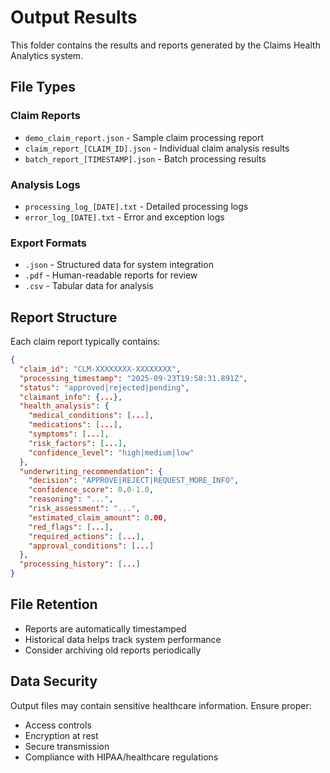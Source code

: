 # Output Results

This folder contains the results and reports generated by the Claims Health Analytics system.

## File Types

### Claim Reports
- `demo_claim_report.json` - Sample claim processing report
- `claim_report_[CLAIM_ID].json` - Individual claim analysis results
- `batch_report_[TIMESTAMP].json` - Batch processing results

### Analysis Logs
- `processing_log_[DATE].txt` - Detailed processing logs
- `error_log_[DATE].txt` - Error and exception logs

### Export Formats
- `.json` - Structured data for system integration
- `.pdf` - Human-readable reports for review
- `.csv` - Tabular data for analysis

## Report Structure

Each claim report typically contains:

```json
{
  "claim_id": "CLM-XXXXXXXX-XXXXXXXX",
  "processing_timestamp": "2025-09-23T19:58:31.891Z",
  "status": "approved|rejected|pending",
  "claimant_info": {...},
  "health_analysis": {
    "medical_conditions": [...],
    "medications": [...],
    "symptoms": [...],
    "risk_factors": [...],
    "confidence_level": "high|medium|low"
  },
  "underwriting_recommendation": {
    "decision": "APPROVE|REJECT|REQUEST_MORE_INFO",
    "confidence_score": 0.0-1.0,
    "reasoning": "...",
    "risk_assessment": "...",
    "estimated_claim_amount": 0.00,
    "red_flags": [...],
    "required_actions": [...],
    "approval_conditions": [...]
  },
  "processing_history": [...]
}
```

## File Retention

- Reports are automatically timestamped
- Historical data helps track system performance
- Consider archiving old reports periodically

## Data Security

Output files may contain sensitive healthcare information. Ensure proper:
- Access controls
- Encryption at rest
- Secure transmission
- Compliance with HIPAA/healthcare regulations